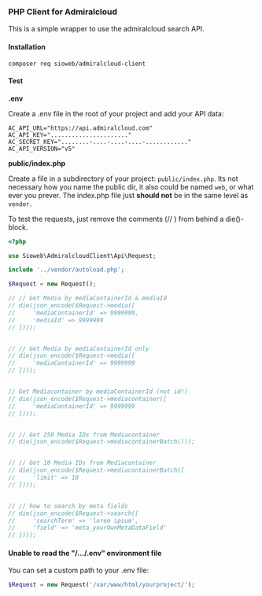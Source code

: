 ### PHP Client for Admiralcloud

This is a simple wrapper to use the admiralcloud search API.

#### Installation

```shell
composer req sioweb/admiralcloud-client
```

#### Test

**.env**

Create a .env file in the root of your project and add your API data:

```
AC_API_URL="https://api.admiralcloud.com"
AC_API_KEY="......................"
AC_SECRET_KEY="........-....-....-....-............"
AC_API_VERSION="v5"
```

**public/index.php**

Create a file in a subdirectory of your project: `public/index.php`. Its not necessary how you name the public dir, it also could be named `web`, or what ever you prever. The index.php file just **should not** be in the same level as `vendor`.

To test the requests, just remove the comments (// ) from behind a die()-block.

```php
<?php

use Sioweb\AdmiralcloudClient\Api\Request;

include '../vendor/autoload.php';

$Request = new Request();

// // Get Media by mediaContainerId & mediaId
// die(json_encode($Request->media([
//     'mediaContainerId' => 9999999,
//     'mediaId' => 9999999
// ])));


// // Get Media by mediaContainerId only
// die(json_encode($Request->media([
//     'mediaContainerId' => 9999999
// ])));


// Get Mediacontainer by mediaContainerId (not id!)
// die(json_encode($Request->mediacontainer([
//     'mediaContainerId' => 9999999
// ])));


// // Get 250 Media IDs from Mediacontainer
// die(json_encode($Request->mediacontainerBatch()));


// // Get 10 Media IDs from Mediacontainer
// die(json_encode($Request->mediacontainerBatch([
//     'limit' => 10
// ])));


// // how to search by meta fields
// die(json_encode($Request->search([
//     'searchTerm' => 'lorem ipsum',
//     'field' => 'meta_yourOwnMetaDataField'
// ])));


```

#### Unable to read the "/.../.env" environment file

You can set a custom path to your .env file:

```php
$Request = new Request('/var/www/html/yourproject/');
```
